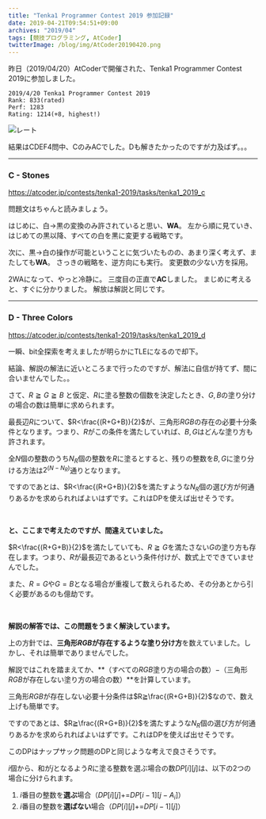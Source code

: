 ```yaml
---
title: "Tenka1 Programmer Contest 2019 参加記録"
date: 2019-04-21T09:54:51+09:00
archives: "2019/04"
tags: [競技プログラミング, AtCoder]
twitterImage: /blog/img/AtCoder20190420.png
---
```


昨日（2019/04/20）AtCoderで開催された、Tenka1 Programmer Contest 2019に参加しました。
<!--more-->

```
2019/4/20 Tenka1 Programmer Contest 2019
Rank: 833(rated)
Perf: 1283
Rating: 1214(+8, highest!)
```

![レート](/blog/img/AtCoder20190420.png)

結果はCDEF4問中、CのみACでした。Dも解きたかったのですが力及ばず。。。

---
### C - Stones
https://atcoder.jp/contests/tenka1-2019/tasks/tenka1_2019_c

問題文はちゃんと読みましょう。

はじめに、白→黒の変換のみ許されていると思い、**WA**。
左から順に見ていき、はじめての黒以降、すべての白を黒に変更する戦略です。

次に、黒→白の操作が可能ということに気づいたものの、あまり深く考えず、またしても**WA**。
さっきの戦略を、逆方向にも実行。
変更数の少ない方を採用。

2WAになって、やっと冷静に。
三度目の正直で**AC**しました。
まじめに考えると、すぐに分かりました。
解放は解説と同じです。

---
### D - Three Colors
https://atcoder.jp/contests/tenka1-2019/tasks/tenka1_2019_d

一瞬、bit全探索を考えましたが明らかにTLEになるので却下。

結論、解説の解法に近いところまで行ったのですが、解法に自信が持てず、間に合いませんでした。。

さて、$R≧G≧B$ と仮定、$R$に塗る整数の個数を決定したとき、$G,B$の塗り分けの場合の数は簡単に求められます。

最長辺$R$について、$R<\frac{(R+G+B)}{2}$が、三角形$RGB$の存在の必要十分条件となります。つまり、$R$がこの条件を満たしていれば、$B,G$はどんな塗り方も許されます。

全$N$個の整数のうち$N_R$個の整数を$R$に塗るとすると、残りの整数を$B,G$に塗り分ける方法は$2^{(N-N_R)}$通りとなります。

ですのであとは、$R<\frac{(R+G+B)}{2}$を満たすような$N_R$個の選び方が何通りあるかを求められればよいはずです。これはDPを使えば出せそうです。

<br />

**と、ここまで考えたのですが、間違えていました。**


$R<\frac{(R+G+B)}{2}$を満たしていても、$R≧G$を満たさない$G$の塗り方も存在します。つまり、$R$が最長辺であるという条件付けが、数式上でできていませんでした。

また、$R=G$や$G=B$となる場合が重複して数えられるため、その分あとから引く必要があるのも億劫です。

<br />

**解説の解答では、この問題をうまく解決しています。**

上の方針では、**三角形$RGB$が存在するような塗り分け方**を数えていました。しかし、それは簡単でありませんでした。

解説ではこれを踏まえてか、**（すべての$RGB$塗り方の場合の数）$-$（三角形$RGB$が存在しない塗り方の場合の数）**を計算しています。

三角形$RGB$が存在しない必要十分条件は$R≧\frac{(R+G+B)}{2}$なので、数え上げも簡単です。

ですのであとは、$R≧\frac{(R+G+B)}{2}$を満たすような$N_R$個の選び方が何通りあるかを求められればよいはずです。これはDPを使えば出せそうです。

このDPはナップサック問題のDPと同じような考えで良さそうです。

$i$個から、和が$j$となるよう$R$に塗る整数を選ぶ場合の数$DP[i][j]$は、以下の2つの場合に分けられます。

1. $i$番目の整数を**選ぶ**場合（$DP[i][j]$+=$DP[i-1][j-A_i]$）
1. $i$番目の整数を**選ばない**場合（$DP[i][j]$+=$DP[i-1][j]$）

